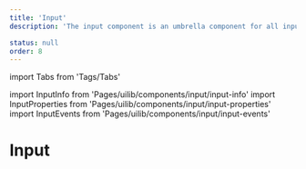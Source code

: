 ```yaml
---
title: 'Input'
description: 'The input component is an umbrella component for all inputs which share the same style as the classic text input field.'

status: null
order: 8
---
```


import Tabs from 'Tags/Tabs'

import InputInfo from 'Pages/uilib/components/input/input-info'
import InputProperties from 'Pages/uilib/components/input/input-properties'
import InputEvents from 'Pages/uilib/components/input/input-events'

# Input

<Tabs>
  <Tabs.Content>
    <InputInfo />
  </Tabs.Content>
  <Tabs.Content>
    <InputProperties />
  </Tabs.Content>
  <Tabs.Content>
    <InputEvents  />
  </Tabs.Content>
</Tabs>
